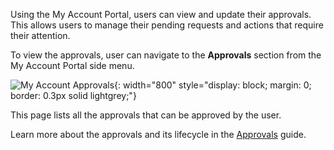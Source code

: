 Using the My Account Portal, users can view and update their approvals. This allows users to manage their pending requests and actions that require their attention.

To view the approvals, user can navigate to the **Approvals** section from the My Account Portal side menu.

![My Account Approvals]({{base_path}}/assets/img/guides/workflows/myaccount-approval.png){: width="800" style="display: block; margin: 0; border: 0.3px solid lightgrey;"}

This page lists all the approvals that can be approved by the user.

Learn more about the approvals and its lifecycle in the [Approvals]({{base_path}}/guides/workflows/approve-workflow/) guide.
